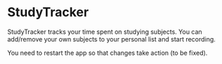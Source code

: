 
# StudyTracker

StudyTracker tracks your time spent on studying subjects. You can add/remove your own subjects to your personal list and start recording. 

You need to restart the app so that changes take action (to be fixed).